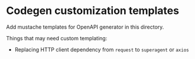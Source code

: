 # Codegen customization templates

Add mustache templates for OpenAPI generator in this directory.

Things that may need custom templating:

- Replacing HTTP client dependency from `request` to `superagent` or `axios`
